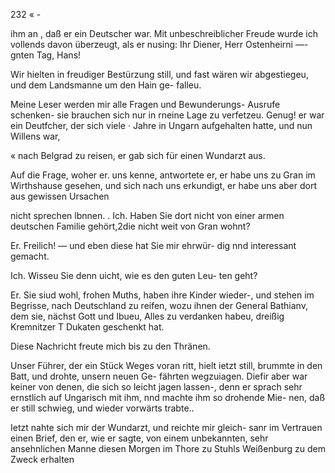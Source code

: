 232 « -

ihm an , daß er ein Deutscher war. Mit unbeschreiblicher
Freude wurde ich vollends davon überzeugt, als er nusing:
Ihr Diener, Herr Ostenheirni —- gnten Tag, Hans!

Wir hielten in freudiger Bestürzung still, und fast wären
wir abgestiegeu, und dem Landsmanne um den Hain ge-
falleu.

Meine Leser werden mir alle Fragen und Bewunderungs-
Ausrufe schenken- sie brauchen sich nur in rneine Lage zu
verfetzeu. Genug! er war ein Deutfcher, der sich viele
· Jahre in Ungarn aufgehalten hatte, und nun Willens war,

« nach Belgrad zu reisen, er gab sich für einen Wundarzt aus.

Auf die Frage, woher er. uns kenne, antwortete er, er
habe uns zu Gran im Wirthshause gesehen, und sich nach
uns erkundigt, er habe uns aber dort aus gewissen Ursachen

nicht sprechen lbnnen.
. Ich. Haben Sie dort nicht von einer armen deutschen
Familie gehört,2die nicht weit von Gran wohnt?

Er. Freilich! — und eben diese hat Sie mir ehrwür-
dig nnd interessant gemacht.

Ich. Wisseu Sie denn uicht, wie es den guten Leu-
ten geht?

Er. Sie siud wohl, frohen Muths, haben ihre Kinder
wieder-, und stehen im Begrisse, nach Deutschland zu reifen,
wozu ihnen der General Bathianv, dem sie, nächst Gott
und Ibueu, Alles zu verdanken habeu, dreißig Kremnitzer
T Dukaten geschenkt hat.

Diese Nachricht freute mich bis zu den Thränen.

Unser Führer, der ein Stück Weges voran ritt, hielt ietzt
still, brummte in den Batt, und drohte, unsern neuen Ge-
fährten wegzuiagen. Diefir aber war keiner von denen,
die sich so leicht jagen lassen-, denn er sprach sehr ernstlich
auf Ungarisch mit ihm, nnd machte ihm so drohende Mie-
nen, daß er still schwieg, und wieder vorwärts trabte..

Ietzt nahte sich mir der Wundarzt, und reichte mir gleich-
sanr im Vertrauen einen Brief, den er, wie er sagte, von
einem unbekannten, sehr ansehnlichen Manne diesen Morgen
im Thore zu Stuhls Weißenburg zu dem Zweck erhalten

